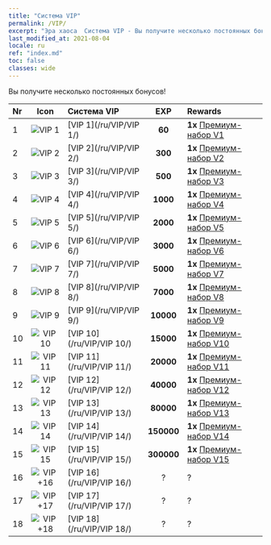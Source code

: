```yaml
---
title: "Система VIP"
permalink: /VIP/
excerpt: "Эра хаоса  Система VIP - Вы получите несколько постоянных бонусов!"
last_modified_at: 2021-08-04
locale: ru
ref: "index.md"
toc: false
classes: wide
---
```


  Вы получите несколько постоянных бонусов!

  |  Nr  | Icon | Система VIP | EXP | Rewards |
  |:-----|:----:|:------------|:---:|:--------|
  | 1 | ![VIP 1](/images/x/chatPri_vipLv1.png) | [VIP 1](/ru/VIP/VIP 1/) | **60** | **1x** [Премиум-набор V1](/ItemsRU/con_1297/) |
  | 2 | ![VIP 2](/images/x/chatPri_vipLv2.png) | [VIP 2](/ru/VIP/VIP 2/) | **300** | **1x** [Премиум-набор V2](/ItemsRU/con_1298/) |
  | 3 | ![VIP 3](/images/x/chatPri_vipLv3.png) | [VIP 3](/ru/VIP/VIP 3/) | **500** | **1x** [Премиум-набор V3](/ItemsRU/con_1299/) |
  | 4 | ![VIP 4](/images/x/chatPri_vipLv4.png) | [VIP 4](/ru/VIP/VIP 4/) | **1000** | **1x** [Премиум-набор V4](/ItemsRU/con_1300/) |
  | 5 | ![VIP 5](/images/x/chatPri_vipLv5.png) | [VIP 5](/ru/VIP/VIP 5/) | **2000** | **1x** [Премиум-набор V5](/ItemsRU/con_1301/) |
  | 6 | ![VIP 6](/images/x/chatPri_vipLv6.png) | [VIP 6](/ru/VIP/VIP 6/) | **3000** | **1x** [Премиум-набор V6](/ru/Items/con_2225/) |
  | 7 | ![VIP 7](/images/x/chatPri_vipLv7.png) | [VIP 7](/ru/VIP/VIP 7/) | **5000** | **1x** [Премиум-набор V7](/ItemsRU/con_1303/) |
  | 8 | ![VIP 8](/images/x/chatPri_vipLv8.png) | [VIP 8](/ru/VIP/VIP 8/) | **7000** | **1x** [Премиум-набор V8](/ItemsRU/con_1304/) |
  | 9 | ![VIP 9](/images/x/chatPri_vipLv9.png) | [VIP 9](/ru/VIP/VIP 9/) | **10000** | **1x** [Премиум-набор V9](/ItemsRU/con_1305/) |
  | 10 | ![VIP 10](/images/x/chatPri_vipLv10.png) | [VIP 10](/ru/VIP/VIP 10/) | **15000** | **1x** [Премиум-набор V10](/ItemsRU/con_1306/) |
  | 11 | ![VIP 11](/images/x/chatPri_vipLv11.png) | [VIP 11](/ru/VIP/VIP 11/) | **20000** | **1x** [Премиум-набор V11](/ItemsRU/con_1307/) |
  | 12 | ![VIP 12](/images/x/chatPri_vipLv12.png) | [VIP 12](/ru/VIP/VIP 12/) | **40000** | **1x** [Премиум-набор V12](/ItemsRU/con_1308/) |
  | 13 | ![VIP 13](/images/x/chatPri_vipLv13.png) | [VIP 13](/ru/VIP/VIP 13/) | **80000** | **1x** [Премиум-набор V13](/ItemsRU/con_1309/) |
  | 14 | ![VIP 14](/images/x/chatPri_vipLv14.png) | [VIP 14](/ru/VIP/VIP 14/) | **150000** | **1x** [Премиум-набор V14](/ItemsRU/con_1310/) |
  | 15 | ![VIP 15](/images/x/chatPri_vipLv15.png) | [VIP 15](/ru/VIP/VIP 15/) | **300000** | **1x** [Премиум-набор V15](/ItemsRU/con_1311/) |
  | 16 | ![VIP +16](/images/x/chatPri_vipLv16.png) | [VIP 16](/ru/VIP/VIP 16/) | ? | ? |
  | 17 | ![VIP +17](/images/x/chatPri_vipLv17.png) | [VIP 17](/ru/VIP/VIP 17/) | ? | ? |
  | 18 | ![VIP +18](/images/x/chatPri_vipLv18.png) | [VIP 18](/ru/VIP/VIP 18/) | ? | ? |

